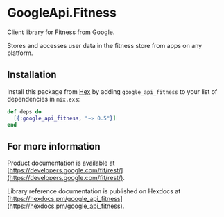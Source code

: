 # GoogleApi.Fitness

Client library for Fitness from Google.

Stores and accesses user data in the fitness store from apps on any platform.

## Installation

Install this package from [Hex](https://hex.pm) by adding
`google_api_fitness` to your list of dependencies in `mix.exs`:

```elixir
def deps do
  [{:google_api_fitness, "~> 0.5"}]
end
```

## For more information

Product documentation is available at [https://developers.google.com/fit/rest/](https://developers.google.com/fit/rest/).

Library reference documentation is published on Hexdocs at
[https://hexdocs.pm/google_api_fitness](https://hexdocs.pm/google_api_fitness).
